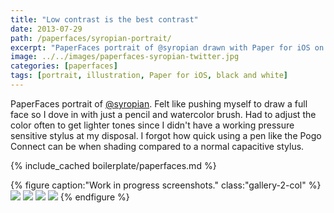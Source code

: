 ```yaml
---
title: "Low contrast is the best contrast"
date: 2013-07-29
path: /paperfaces/syropian-portrait/
excerpt: "PaperFaces portrait of @syropian drawn with Paper for iOS on an iPad."
image: ../../images/paperfaces-syropian-twitter.jpg
categories: [paperfaces]
tags: [portrait, illustration, Paper for iOS, black and white]
---
```


PaperFaces portrait of [@syropian](https://twitter.com/syropian). Felt like pushing myself to draw a full face so I dove in with just a pencil and watercolor brush. Had to adjust the color often to get lighter tones since I didn't have a working pressure sensitive stylus at my disposal. I forgot how quick using a pen like the Pogo Connect can be when shading compared to a normal capacitive stylus.

{% include_cached boilerplate/paperfaces.md %}

{% figure caption:"Work in progress screenshots." class:"gallery-2-col" %}
[![](../../images/paperfaces-syropian-process-1-600.jpg)](../../images/paperfaces-syropian-process-1-lg.jpg)
[![](../../images/paperfaces-syropian-process-2-600.jpg)](../../images/paperfaces-syropian-process-2-lg.jpg)
[![](../../images/paperfaces-syropian-process-3-600.jpg)](../../images/paperfaces-syropian-process-3-lg.jpg)
[![](../../images/paperfaces-syropian-process-4-600.jpg)](../../images/paperfaces-syropian-process-4-lg.jpg)
{% endfigure %}
